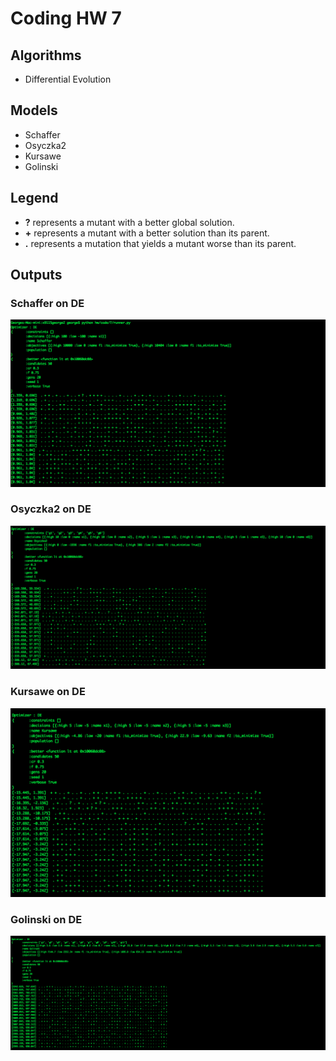 # Coding HW 7

## Algorithms
* Differential Evolution

## Models
* Schaffer
* Osyczka2
* Kursawe
* Golinski

## Legend
* **?** represents a mutant with a better global solution.
* **+** represents a mutant with a better solution than its parent.
* **.** represents a mutation that yields a mutant worse than its parent.

## Outputs
### Schaffer on DE

![Schaffer DE](img/Schaffer_DE.png)

### Osyczka2 on DE

![Osyczka2 DE](img/Osyczka2_DE.png)

### Kursawe on DE

![Kursawe DE](img/Kursawe_DE.png)

### Golinski on DE

![Golinski DE](img/Golinski_DE.png)
